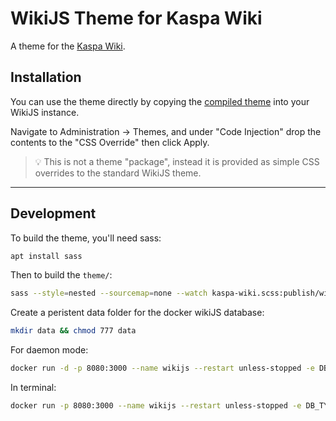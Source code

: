 # WikiJS Theme for Kaspa Wiki
A theme for the [Kaspa Wiki](https://wiki.kaspa.org).

## Installation

You can use the theme directly by copying the [compiled theme](https://github.com/thuun/wiki-js-kaspa/blob/master/theme/publish/wiki.css) into your WikiJS instance. 

Navigate to Administration -> Themes, and under "Code Injection" drop the contents to the "CSS Override" then click Apply.

> :bulb: This is not a theme "package", instead it is provided as simple CSS overrides to the standard WikiJS theme.

-----

## Development

To build the theme, you'll need sass:
```sh
apt install sass
```

Then to build the `theme/`:
```sh
sass --style=nested --sourcemap=none --watch kaspa-wiki.scss:publish/wiki.css
```

Create a peristent data folder for the docker wikiJS database:
```sh
mkdir data && chmod 777 data
```

For daemon mode:
```sh
docker run -d -p 8080:3000 --name wikijs --restart unless-stopped -e DB_TYPE=sqlite -e DB_FILEPATH=/srv/db.sqlite -v "$(pwd)/data:/srv:rw" requarks/wiki
```

In terminal:
```sh
docker run -p 8080:3000 --name wikijs --restart unless-stopped -e DB_TYPE=sqlite -e DB_FILEPATH=/srv/db.sqlite -v "$(pwd)/data:/srv:rw" requarks/wiki
```
